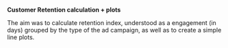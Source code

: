 **Customer Retention calculation + plots**


The aim was to calculate retention index, understood as a engagement (in days) grouped by the type of the ad campaign, as well as to create a simple line plots.
